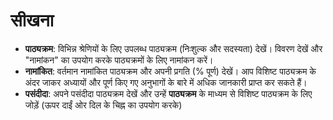 # **सीखना**

- **पाठ्यक्रम**: विभिन्न श्रेणियों के लिए उपलब्ध पाठ्यक्रम (निःशुल्क और सदस्यता) देखें। विवरण देखें और "नामांकन" का उपयोग करके पाठ्यक्रमों के लिए नामांकन करें।
- **नामांकित**: वर्तमान नामांकित पाठ्यक्रम और अपनी प्रगति (% पूर्ण) देखें। आप विशिष्ट पाठ्यक्रम के अंदर जाकर अध्यायों और पूर्ण किए गए अनुभागों के बारे में अधिक जानकारी प्राप्त कर सकते हैं।
- **पसंदीदा**: अपने पसंदीदा पाठ्यक्रम देखें और उन्हें **पाठ्यक्रम** के माध्यम से विशिष्ट पाठ्यक्रम के लिए जोड़ें (ऊपर दाईं ओर दिल के चिह्न का उपयोग करके)
